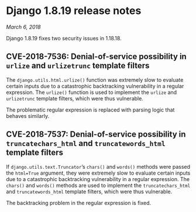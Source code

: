 # Django 1.8.19 release notes

*March 6, 2018*

Django 1.8.19 fixes two security issues in 1.18.18.

## CVE-2018-7536: Denial-of-service possibility in `urlize` and `urlizetrunc` template filters

The `django.utils.html.urlize()` function was extremely slow to evaluate
certain inputs due to a catastrophic backtracking vulnerability in a regular
expression. The `urlize()` function is used to implement the `urlize` and
`urlizetrunc` template filters, which were thus vulnerable.

The problematic regular expression is replaced with parsing logic that behaves
similarly.

## CVE-2018-7537: Denial-of-service possibility in `truncatechars_html` and `truncatewords_html` template filters

If `django.utils.text.Truncator`’s `chars()` and `words()` methods were
passed the `html=True` argument, they were extremely slow to evaluate certain
inputs due to a catastrophic backtracking vulnerability in a regular
expression. The `chars()` and `words()` methods are used to implement the
`truncatechars_html` and `truncatewords_html` template filters, which were
thus vulnerable.

The backtracking problem in the regular expression is fixed.
